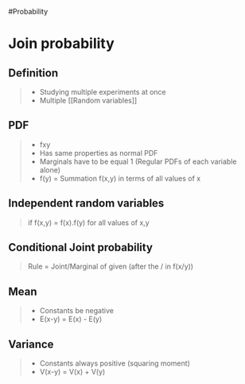 #Probability 
# Join probability
## Definition
>- Studying multiple experiments at once
>- Multiple [[Random variables]]
## PDF
>- fxy
>- Has same properties as normal PDF
>- Marginals have to be equal 1 (Regular PDFs of each variable alone)
>- f(y) = Summation f(x,y) in terms of all values of x
## Independent random variables
>if f(x,y) = f(x).f(y) for all values of x,y
>
## Conditional Joint probability
>Rule = Joint/Marginal of given (after the / in f(x/y))
>
## Mean
>- Constants be  negative 
>- E(x-y) = E(x) - E(y)
>
## Variance
>- Constants always positive (squaring moment)
>- V(x-y) = V(x) + V(y)